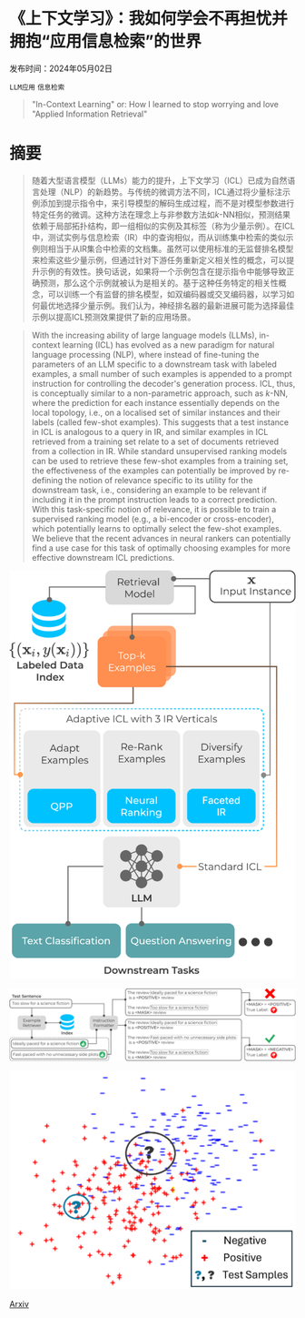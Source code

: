 # 《上下文学习》：我如何学会不再担忧并拥抱“应用信息检索”的世界

发布时间：2024年05月02日

`LLM应用` `信息检索`

> "In-Context Learning" or: How I learned to stop worrying and love "Applied Information Retrieval"

# 摘要

> 随着大型语言模型（LLMs）能力的提升，上下文学习（ICL）已成为自然语言处理（NLP）的新趋势。与传统的微调方法不同，ICL通过将少量标注示例添加到提示指令中，来引导模型的解码生成过程，而不是对模型参数进行特定任务的微调。这种方法在理念上与非参数方法如$k$-NN相似，预测结果依赖于局部拓扑结构，即一组相似的实例及其标签（称为少量示例）。在ICL中，测试实例与信息检索（IR）中的查询相似，而从训练集中检索的类似示例则相当于从IR集合中检索的文档集。虽然可以使用标准的无监督排名模型来检索这些少量示例，但通过针对下游任务重新定义相关性的概念，可以提升示例的有效性。换句话说，如果将一个示例包含在提示指令中能够导致正确预测，那么这个示例就被认为是相关的。基于这种任务特定的相关性概念，可以训练一个有监督的排名模型，如双编码器或交叉编码器，以学习如何最优地选择少量示例。我们认为，神经排名器的最新进展可能为选择最佳示例以提高ICL预测效果提供了新的应用场景。

> With the increasing ability of large language models (LLMs), in-context learning (ICL) has evolved as a new paradigm for natural language processing (NLP), where instead of fine-tuning the parameters of an LLM specific to a downstream task with labeled examples, a small number of such examples is appended to a prompt instruction for controlling the decoder's generation process. ICL, thus, is conceptually similar to a non-parametric approach, such as $k$-NN, where the prediction for each instance essentially depends on the local topology, i.e., on a localised set of similar instances and their labels (called few-shot examples). This suggests that a test instance in ICL is analogous to a query in IR, and similar examples in ICL retrieved from a training set relate to a set of documents retrieved from a collection in IR. While standard unsupervised ranking models can be used to retrieve these few-shot examples from a training set, the effectiveness of the examples can potentially be improved by re-defining the notion of relevance specific to its utility for the downstream task, i.e., considering an example to be relevant if including it in the prompt instruction leads to a correct prediction. With this task-specific notion of relevance, it is possible to train a supervised ranking model (e.g., a bi-encoder or cross-encoder), which potentially learns to optimally select the few-shot examples. We believe that the recent advances in neural rankers can potentially find a use case for this task of optimally choosing examples for more effective downstream ICL predictions.

![《上下文学习》：我如何学会不再担忧并拥抱“应用信息检索”的世界](../../../paper_images/2405.01116/x1.png)

![《上下文学习》：我如何学会不再担忧并拥抱“应用信息检索”的世界](../../../paper_images/2405.01116/x2.png)

![《上下文学习》：我如何学会不再担忧并拥抱“应用信息检索”的世界](../../../paper_images/2405.01116/x3.png)

[Arxiv](https://arxiv.org/abs/2405.01116)